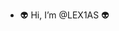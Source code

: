 - :alien: Hi, I’m @LEX1AS :alien:

<!---
LEX1AS/LEX1AS is a ✨ special ✨ repository because its `README.md` (this file) appears on your GitHub profile.
You can click the Preview link to take a look at your changes.
--->
